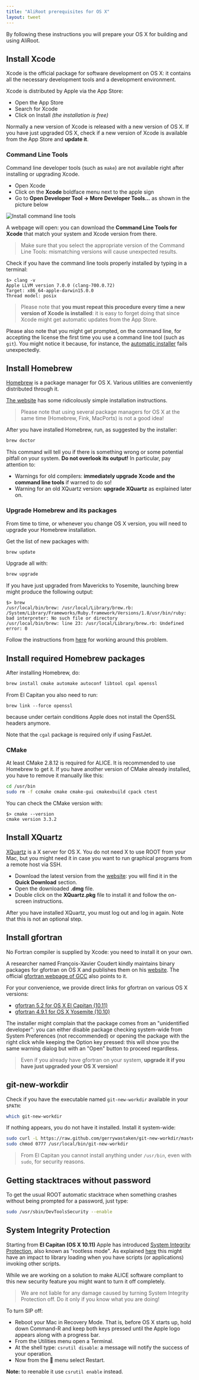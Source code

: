 ```yaml
---
title: "AliRoot prerequisites for OS X"
layout: tweet
---
```


By following these instructions you will prepare your OS X for
building and using AliRoot.


Install Xcode
-------------

Xcode is the official package for software development on OS X: it
contains all the necessary development tools and a development
environment.

Xcode is distributed by Apple via the App Store:

* Open the App Store
* Search for Xcode
* Click on Install *(the installation is free)*

Normally a new version of Xcode is released with a new version of OS
X. If you have just upgraded OS X, check if a new version of Xcode is
available from the App Store and **update it**.


### Command Line Tools

Command line developer tools (such as `make`) are not available right
after installing or upgrading Xcode.

* Open Xcode
* Click on the **Xcode** boldface menu next to the apple sign
* Go to **Open Developer Tool → More Developer Tools...** as shown in the
  picture below

![Install command line tools](/images/xcode_cmd_line.jpg)

A webpage will open: you can download the **Command Line Tools for
Xcode** that match your system and Xcode version from there.

> Make sure that you select the appropriate version of the Command
> Line Tools: mismatching versions will cause unexpected results.

Check if you have the command line tools properly installed by typing
in a terminal:

```console
$> clang -v
Apple LLVM version 7.0.0 (clang-700.0.72)
Target: x86_64-apple-darwin15.0.0
Thread model: posix
```

> Please note that **you must repeat this procedure every time a new
> version of Xcode is installed**: it is easy to forget doing that
> since Xcode might get automatic updates from the App Store.

Please also note that you might get prompted, on the command line, for accepting
the license the first time you use a command line tool (such as `git`). You
might notice it because, for instance, the [automatic installer](../auto) fails
unexpectedly.


Install Homebrew
----------------

[Homebrew](http://brew.sh) is a package manager for OS X. Various utilities are
conveniently distributed through it.

[The website](http://brew.sh) has some ridicolously simple installation
instructions.

> Please note that using several package managers for OS X at the same
> time (Homebrew, Fink, MacPorts) is not a good idea!

After you have installed Homebrew, run, as suggested by the installer:

```bash
brew doctor
```

This command will tell you if there is something wrong or some potential pitfall
on your system. **Do not overlook its output!** In particular, pay attention to:

* Warnings for old compilers: **immediately upgrade Xcode and the command line
  tools** if warned to do so!
* Warning for an old XQuartz version: **upgrade XQuartz** as explained later on.


### Upgrade Homebrew and its packages

From time to time, or whenever you change OS X version, you will need
to upgrade your Homebrew installation.

Get the list of new packages with:

```bash
brew update
```

Upgrade all with:

```bash
brew upgrade
```

If you have just upgraded from Mavericks to Yosemite, launching brew
might produce the following output:

```console
$> brew
/usr/local/bin/brew: /usr/local/Library/brew.rb: /System/Library/Frameworks/Ruby.framework/Versions/1.8/usr/bin/ruby: bad interpreter: No such file or directory
/usr/local/bin/brew: line 23: /usr/local/Library/brew.rb: Undefined error: 0
```

Follow the instructions from
[here](http://stackoverflow.com/questions/24225959/how-to-get-ruby-homebrew-rvm-to-work-on-yosemite)
for working around this problem.


Install required Homebrew packages
----------------------------------

After installing Homebrew, do:

```bash
brew install cmake automake autoconf libtool cgal openssl
```

From El Capitan you also need to run:

```
brew link --force openssl
```

because under certain conditions Apple does not install the OpenSSL headers
anymore.

Note that the `cgal` package is required only if using FastJet.


### CMake

At least CMake 2.8.12 is required for ALICE. It is recommended to use Homebrew
to get it. If you have another version of CMake already installed, you have to
remove it manually like this:

```bash
cd /usr/bin
sudo rm -f ccmake cmake cmake-gui cmakexbuild cpack ctest
```

You can check the CMake version with:

```console
$> cmake --version
cmake version 3.3.2
```


Install XQuartz
---------------

[XQuartz](http://xquartz.macosforge.org/) is a X server for OS X. You
do not need X to use ROOT from your Mac, but you might need it in case
you want to run graphical programs from a remote host via SSH.

* Download the latest version from the
  [website](http://xquartz.macosforge.org/): you will find it in the
  **Quick Download** section.
* Open the downloaded **.dmg** file.
* Double click on the **XQuartz.pkg** file to install it and follow the
  on-screen instructions.

After you have installed XQuartz, you must log out and log in again.
Note that this is not an optional step.


Install gfortran
----------------

No Fortran compiler is supplied by Xcode: you need to install it on
your own.

A researcher named François-Xavier Coudert kindly maintains binary
packages for gfortran on OS X and publishes them on his
[website](http://coudert.name/). The official
[gfortran webpage of GCC](http://gcc.gnu.org/wiki/GFortranBinaries#MacOS)
also points to it.

For your convenience, we provide direct links for gfortran on various
OS X versions:

* [gfortran 5.2 for OS X El Capitan (10.11)](http://coudert.name/software/gfortran-5.2-Yosemite.dmg)
* [gfortran 4.9.1 for OS X Yosemite (10.10)](http://coudert.name/software/gfortran-4.9.1-Yosemite.dmg)

The installer might complain that the package comes from an "unidentified
developer": you can either disable package checking system-wide from System
Preferences (not reccommended) or opening the package with the right click while
keeping the Option key pressed: this will show you the same warning dialog but
with an "Open" button to proceed regardless.

> Even if you already have gfortran on your system, **upgrade it if
> you have just upgraded your OS X version!**


git-new-workdir
---------------

Check if you have the executable named `git-new-workdir` available in
your `$PATH`:

```sh
which git-new-workdir
```

If nothing appears, you do not have it installed. Install it
system-wide:

```sh
sudo curl -L https://raw.github.com/gerrywastaken/git-new-workdir/master/git-new-workdir -o /usr/local/bin/git-new-workdir
sudo chmod 0777 /usr/local/bin/git-new-workdir
```

> From El Capitan you cannot install anything under `/usr/bin`, even with
> `sudo`, for security reasons.


Getting stacktraces without password
------------------------------------

To get the usual ROOT automatic stacktrace when something crashes without being
prompted for a password, just type:

```bash
sudo /usr/sbin/DevToolsSecurity --enable
```


System Integrity Protection
---------------------------

Starting from **El Capitan (OS X 10.11)** Apple has introduced [System Integrity
Protection](http://www.macworld.com/article/2986118/security/how-to-modify-system-integrity-protection-in-el-capitan.html),
also known as "rootless mode". As explained
[here](/2015/10/05/el-capitan#system_integrity_protection) this might have an
impact to library loading when you have scripts (or applications) invoking other
scripts.

While we are working on a solution to make ALICE software compliant to this new
security feature you might want to turn it off completely.

> We are not liable for any damage caused by turning System Integrity Protection
> off. Do it only if you know what you are doing!

To turn SIP off:

* Reboot your Mac in Recovery Mode. That is, before OS X starts up, hold down
  Command-R and keep both keys pressed until the Apple logo appears along with
  a progress bar.
* From the Utilities menu open a Terminal.
* At the shell type: `csrutil disable`: a message will notify the success of
  your operation.
* Now from the  menu select Restart.

**Note:** to reenable it use `csrutil enable` instead.
